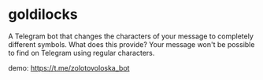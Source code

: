 # goldilocks
A Telegram bot that changes the characters of your message to completely different symbols. What does this provide? Your message won't be possible to find on Telegram using regular characters.

demo: https://t.me/zolotovoloska_bot